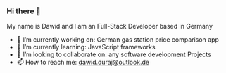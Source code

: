### Hi there 👋
My name is Dawid and I am an Full-Stack Developer based in Germany

- 🔭 I’m currently working on: German gas station price comparison app
- 🌱 I’m currently learning: JavaScript frameworks
- 👯 I’m looking to collaborate on: any software development Projects
- 📫 How to reach me: dawid.duraj@outlook.de
